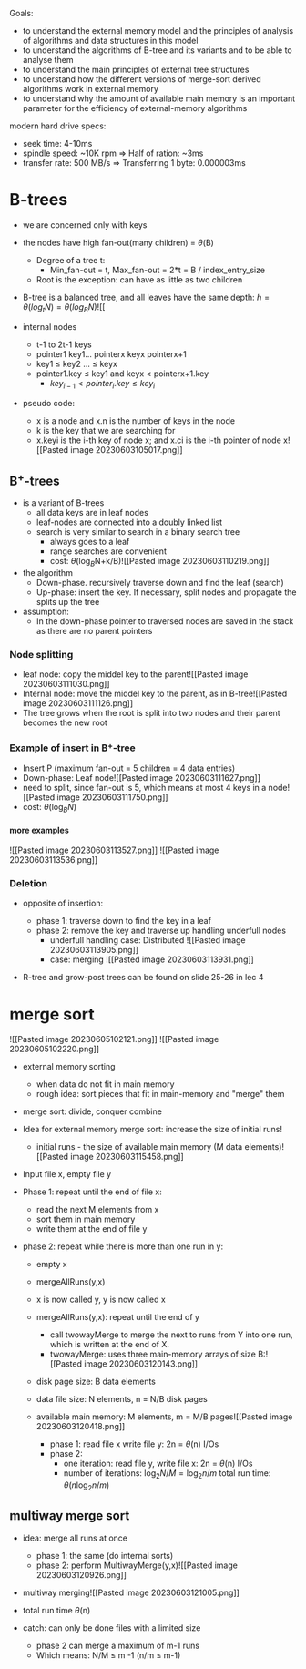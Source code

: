 Goals:
* to understand the external memory model and the principles of analysis of algorithms and data structures in this model
* to understand the algorithms of B-tree and its variants and to be able to analyse them
* to understand the main principles of external tree structures 
* to understand how the different versions of merge-sort derived algorithms work in external memory
* to understand why the amount of available main memory is an important parameter for the efficiency of external-memory algorithms 

modern hard drive specs:
* seek time: 4-10ms
* spindle speed: ~10K rpm => Half of ration: ~3ms
* transfer rate: 500 MB/s => Transferring 1 byte: 0.000003ms

# B-trees
* we are concerned only with keys
* the nodes have high fan-out(many children) = $\theta$(B)
	* Degree of a tree t:
		* Min_fan-out = t, Max_fan-out = 2\*t = B / index_entry_size
	* Root is the exception: can have as little as two children 
* B-tree is a balanced tree, and all leaves have the same depth: $h=\theta(log_tN) = \theta(log_BN)$![[

* internal nodes
	* t-1 to 2t-1 keys
	* pointer1 key1... pointerx keyx pointerx+1
	* key1 $\leq$ key2 ... $\leq$ keyx
	* pointer1.key $\leq$ key1 and keyx < pointerx+1.key
		* $key_{i-1} < pointer_i.key\leq key_i$

* pseudo code:
	* x is a node and x.n is the number of keys in the node
	* k is the key that we are searching for
	* x.keyi is the i-th key of node x; and x.ci is the i-th pointer of node x![[Pasted image 20230603105017.png]]

## B$^+$-trees 
* is a variant of B-trees
	* all data keys are in leaf nodes
	* leaf-nodes are connected into a doubly linked list
	* search is very similar to search in a binary search tree
		* always goes to a leaf
		* range searches are convenient 
		* cost: $\theta$(log$_B$N+k/B)![[Pasted image 20230603110219.png]]
* the algorithm
	* Down-phase. recursively traverse down and find the leaf (search)
	* Up-phase: insert the key. If necessary, split nodes and propagate the splits up the tree
* assumption:
	* In the down-phase pointer to traversed nodes are saved in the stack as there are no parent pointers

### Node splitting 
* leaf node: copy the middel key to the parent![[Pasted image 20230603111030.png]]
* Internal node: move the middel key to the parent, as in B-tree![[Pasted image 20230603111126.png]]
* The tree grows when the root is split into two nodes and their parent becomes the new root

### Example of insert in B$^+$-tree
* Insert P (maximum fan-out = 5 children = 4 data entries)
* Down-phase: Leaf node![[Pasted image 20230603111627.png]]
* need to split, since fan-out is 5, which means at most 4 keys in a node![[Pasted image 20230603111750.png]]
* cost: $\theta(\log_BN)$

#### more examples 
![[Pasted image 20230603113527.png]]
![[Pasted image 20230603113536.png]]


### Deletion 
* opposite of insertion:
	* phase 1: traverse down to find the key in a leaf
	* phase 2: remove the key and traverse up handling underfull nodes
		* underfull handling case: Distributed ![[Pasted image 20230603113905.png]]
		* case: merging ![[Pasted image 20230603113931.png]]

* R-tree and grow-post trees can be found on slide 25-26 in lec 4

# merge sort
![[Pasted image 20230605102121.png]]
![[Pasted image 20230605102220.png]]

* external memory sorting 
	* when data do not fit in main memory
	* rough idea: sort pieces that fit in main-memory and "merge" them
* merge sort: divide, conquer combine 

* Idea for external memory merge sort: increase the size of initial runs!
	* initial runs - the size of available main memory (M data elements)![[Pasted image 20230603115458.png]]

* Input file x, empty file y
* Phase 1: repeat until the end of file x:
	* read the next M elements from x
	* sort them in main memory 
	* write them at the end of file y
* phase 2: repeat while there is more than one run in y:
	* empty x
	* mergeAllRuns(y,x)
	* x is now called y, y is now called x

	* mergeAllRuns(y,x): repeat until the end of y
		* call twowayMerge to merge the next to runs from Y into one run, which is written at the end of X. 
		* twowayMerge: uses three main-memory arrays of size B:![[Pasted image 20230603120143.png]]
	* disk page size: B data elements
	* data file size: N elements, n = N/B disk pages
	* available main memory: M elements, m = M/B pages![[Pasted image 20230603120418.png]]
		* phase 1: read file x write file y: 2n = $\theta$(n) I/Os
		* phase 2: 
			* one iteration: read file y, write file x: 2n = $\theta$(n) I/Os
			* number of iterations: $\log_2N/M = \log_2n/m$
total run time: $\theta(n\log_2n/m)$

## multiway merge sort
* idea: merge all runs at once
	* phase 1: the same (do internal sorts)
	* phase 2: perform MultiwayMerge(y,x)![[Pasted image 20230603120926.png]]

* multiway merging![[Pasted image 20230603121005.png]]
* total run time $\theta$(n)
* catch: can only be done files with a limited size
	* phase 2 can merge a maximum of m-1 runs
	* Which means: N/M $\leq$ m -1 (n/m $\leq$ m-1)
